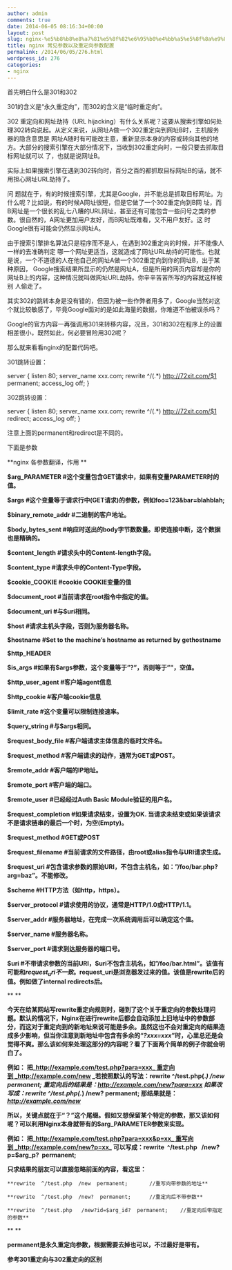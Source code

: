```yaml
---
author: admin
comments: true
date: 2014-06-05 08:16:34+00:00
layout: post
slug: nginx-%e5%b8%b8%e8%a7%81%e5%8f%82%e6%95%b0%e4%bb%a5%e5%8f%8a%e9%87%8d%e5%ae%9a%e5%90%91%e5%8f%82%e6%95%b0%e9%85%8d%e7%bd%ae
title: nginx 常见参数以及重定向参数配置
permalink: /2014/06/05/276.html
wordpress_id: 276
categories:
- nginx
---
```


首先明白什么是301和302

301的含义是“永久重定向”，而302的含义是“临时重定向”。

302 重定向和网址劫持（URL hijacking）有什么关系呢？这要从搜索引擎如何处理302转向说起。从定义来说，从网址A做一个302重定向到网址B时，主机服务器的隐含意思是 网址A随时有可能改主意，重新显示本身的内容或转向其他的地方。大部分的搜索引擎在大部分情况下，当收到302重定向时，一般只要去抓取目标网址就可以 了，也就是说网址B。

实际上如果搜索引擎在遇到302转向时，百分之百的都抓取目标网址B的话，就不用担心网址URL劫持了。

问 题就在于，有的时候搜索引擎，尤其是Google，并不能总是抓取目标网址。为什么呢？比如说，有的时候A网址很短，但是它做了一个302重定向到B网 址，而B网址是一个很长的乱七八糟的URL网址，甚至还有可能包含一些问号之类的参数。很自然的，A网址更加用户友好，而B网址既难看，又不用户友好。这 时Google很有可能会仍然显示网址A。

由于搜索引擎排名算法只是程序而不是人，在遇到302重定向的时候，并不能像人一样的去准确判定 哪一个网址更适当，这就造成了网址URL劫持的可能性。也就是说，一个不道德的人在他自己的网址A做一个302重定向到你的网址B，出于某种原因， Google搜索结果所显示的仍然是网址A，但是所用的网页内容却是你的网址B上的内容，这种情况就叫做网址URL劫持。你辛辛苦苦所写的内容就这样被别 人偷走了。

其实302的跳转本身是没有错的，但因为被一些作弊者用多了，Google当然对这个就比较敏感了，毕竟Google面对的是如此海量的数据，你难道不怕被误杀吗？

Google的官方内容一再强调用301来转移内容，况且，301和302在程序上的设置相差很小，既然如此，何必要冒险用302呢？

那么就来看看nginx的配置代码吧。

301跳转设置：

server {
listen 80;
server_name xxx.com;
rewrite ^/(.*) http://72xit.com/$1 permanent;
access_log off;
}

302跳转设置：

server {
listen 80;
server_name xxx.com;
rewrite ^/(.*) http://72xit.com/$1 redirect;
access_log off;
}

注意上面的permanent和redirect是不同的。

下面是参数

**nginx 各参数翻译，作用
**

**$arg_PARAMETER #这个变量包含GET请求中，如果有变量PARAMETER时的值。**

**$args #这个变量等于请求行中(GET请求)的参数，例如foo=123&bar=blahblah;**

**$binary_remote_addr #二进制的客户地址。**

**$body_bytes_sent #响应时送出的body字节数数量。即使连接中断，这个数据也是精确的。**

**$content_length #请求头中的Content-length字段。**

**$content_type #请求头中的Content-Type字段。**

**$cookie_COOKIE #cookie COOKIE变量的值**

**$document_root #当前请求在root指令中指定的值。**

**$document_uri #与$uri相同。**

**$host #请求主机头字段，否则为服务器名称。**

**$hostname #Set to the machine’s hostname as returned by gethostname**

**$http_HEADER**

**$is_args #如果有$args参数，这个变量等于”?”，否则等于”"，空值。**

**$http_user_agent #客户端agent信息**

**$http_cookie #客户端cookie信息**

**$limit_rate #这个变量可以限制连接速率。**

**$query_string #与$args相同。**

**$request_body_file #客户端请求主体信息的临时文件名。**

**$request_method #客户端请求的动作，通常为GET或POST。**

**$remote_addr #客户端的IP地址。**

**$remote_port #客户端的端口。**

**$remote_user #已经经过Auth Basic Module验证的用户名。**

**$request_completion #如果请求结束，设置为OK. 当请求未结束或如果该请求不是请求链串的最后一个时，为空(Empty)。**

**$request_method #GET或POST**

**$request_filename #当前请求的文件路径，由root或alias指令与URI请求生成。**

**$request_uri #包含请求参数的原始URI，不包含主机名，如：”/foo/bar.php?arg=baz”。不能修改。**

**$scheme #HTTP方法（如http，https）。**

**$server_protocol #请求使用的协议，通常是HTTP/1.0或HTTP/1.1。**

**$server_addr #服务器地址，在完成一次系统调用后可以确定这个值。**

**$server_name #服务器名称。**

**$server_port #请求到达服务器的端口号。**

**$uri #不带请求参数的当前URI，$uri不包含主机名，如”/foo/bar.html”。该值有可能和$request_uri 不一致。$request_uri是浏览器发过来的值。该值是rewrite后的值。例如做了internal redirects后。**

** **






**今天在给某网站写rewrite重定向规则时，碰到了这个关于重定向的参数处理问题。默认的情况下，Nginx在进行rewrite后都会自动添加上旧地址中的参数部分，而这对于重定向到的新地址来说可能是多余。虽然这也不会对重定向的结果造成多少影响，但当你注意到新地址中包含有多余的“_?xxx=xxx_”时，心里总还是会觉得不爽。那么该如何来处理这部分的内容呢？看了下面两个简单的例子你就会明白了。**

**例如：
把_http://example.com/test.php?para=xxx_ 重定向到 _http://example.com/new
_若按照默认的写法：rewrite ^/test.php(.*) /new permanent;
重定向后的结果是：_http://example.com/new?para=xxx_
如果改写成：rewrite ^/test.php(.*) /new? permanent;
那结果就是：_http://example.com/new_**

**所以，关键点就在于“？”这个尾缀。假如又想保留某个特定的参数，那又该如何呢？可以利用Nginx本身就带有的$arg_PARAMETER参数来实现。**

**例如：
把_http://example.com/test.php?para=xxx&p=xx_ 重写向到 _http://example.com/new?p=xx_
可以写成：rewrite  ^/test.php   /new?p=$arg_p?  permanent;**

**只求结果的朋友可以直接忽略前面的内容，看这里：**

```
**rewrite  ^/test.php  /new  permanent;       //重写向带参数的地址**

**rewrite  ^/test.php  /new?  permanent;      //重定向后不带参数**

**rewrite  ^/test.php   /new?id=$arg_id?  permanent;    //重定向后带指定的参数**
```







** **




**permanent是永久重定向参数，根据需要去掉也可以，不过最好是带有。**




**参考301重定向与302重定向的区别**
